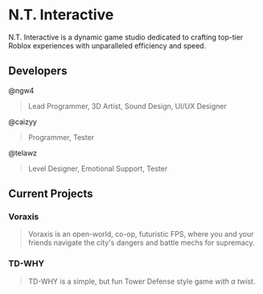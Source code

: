 # N.T. Interactive
N.T. Interactive is a dynamic game studio dedicated to crafting top-tier Roblox experiences with unparalleled efficiency and speed.

## Developers
@ngw4
> Lead Programmer, 
3D Artist,
Sound Design,
UI/UX Designer

@caizyy 
> Programmer,
Tester

@telawz
> Level Designer,
Emotional Support,
Tester

## Current Projects
### Voraxis
> Voraxis is an open-world, co-op, futuristic FPS, where you and your friends navigate the city's dangers and battle mechs for supremacy.
### TD-WHY
> TD-WHY is a simple, but fun Tower Defense style game *with a twist*.

